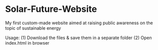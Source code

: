 # Solar-Future-Website
My first custom-made website aimed at raising public awareness on the topic of sustainable energy

Usage: 
(1) Download the files & save them in a separate folder
(2) Open index.html in browser 

